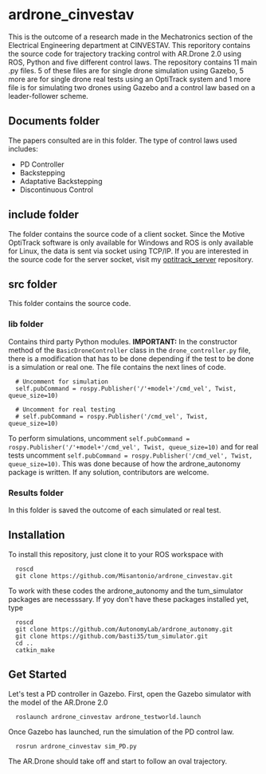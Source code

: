 # ardrone_cinvestav
This is the outcome of a research made in the Mechatronics section of the Electrical Engineering department at CINVESTAV.
This reporitory contains the source code for trajectory tracking control with AR.Drone 2.0 using ROS, Python and five different control laws. 
The repository contains 11 main .py files. 5 of these files are for single drone simulation using Gazebo, 5 more are for single drone real tests using an OptiTrack system and 1 more file is for simulating two drones using Gazebo and a control law based on a leader-follower scheme. 

## Documents folder
The papers consulted are in this folder. The type of control laws used includes:
- PD Controller
- Backstepping
- Adaptative Backstepping
- Discontinuous Control

## include folder
The folder contains the source code of a client socket. Since the Motive OptiTrack software is only available for Windows and ROS is only available for Linux, the data is sent via socket using TCP/IP. 
If you are interested in the source code for the server socket, visit my [optitrack_server](https://github.com/Misantonio/optitrack_server) repository. 

## src folder
This folder contains the source code. 
### lib folder
Contains third party Python modules.
**IMPORTANT:** In the constructor method of the `BasicDroneController` class in the `drone_controller.py` file, there is a modification that has to be done depending if the test to be done is a simulation or real one. 
The file contains the next lines of code.
```
  # Uncomment for simulation
  self.pubCommand = rospy.Publisher('/'+model+'/cmd_vel', Twist, queue_size=10)
  
  # Uncomment for real testing
  # self.pubCommand = rospy.Publisher('/cmd_vel', Twist, queue_size=10)
```
To perform simulations, uncomment `self.pubCommand = rospy.Publisher('/'+model+'/cmd_vel', Twist, queue_size=10)` and for real tests uncomment `self.pubCommand = rospy.Publisher('/cmd_vel', Twist, queue_size=10)`.
This was done because of how the ardrone_autonomy package is written. If any solution, contributors are welcome. 

### Results folder
In this folder is saved the outcome of each simulated or real test. 

## Installation
To install this repository, just clone it to your ROS workspace with
```
  roscd
  git clone https://github.com/Misantonio/ardrone_cinvestav.git
```
To work with these codes the ardrone_autonomy and the tum_simulator packages are necesssary. If yoy don't have these packages installed yet, type
```
  roscd
  git clone https://github.com/AutonomyLab/ardrone_autonomy.git
  git clone https://github.com/basti35/tum_simulator.git
  cd ..
  catkin_make
```

## Get Started
Let's test a PD controller in Gazebo. 
First, open the Gazebo simulator with the model of the AR.Drone 2.0
```
  roslaunch ardrone_cinvestav ardrone_testworld.launch
```
Once Gazebo has launched, run the simulation of the PD control law.  
```
  rosrun ardrone_cinvestav sim_PD.py
```
The AR.Drone should take off and start to follow an oval trajectory.
